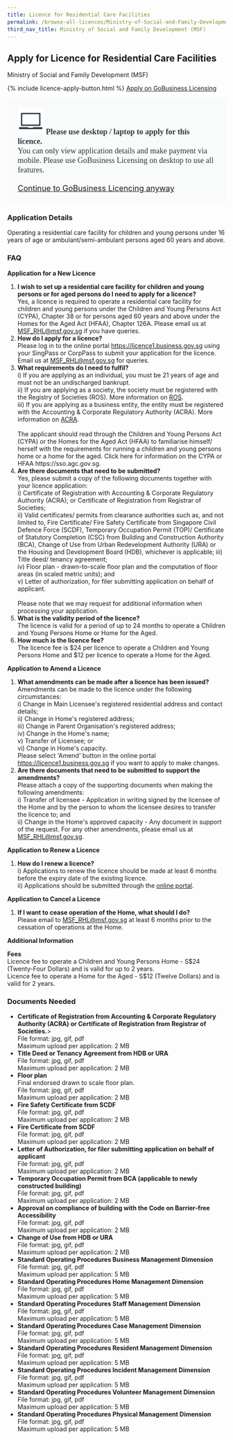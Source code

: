 ```yaml
---
title: Licence for Residential Care Facilities
permalink: /browse-all-licences/Ministry-of-Social-and-Family-Development-(MSF)/Licence-for-Residential-Care-Facilities
third_nav_title: Ministry of Social and Family Development (MSF)
---
```


## Apply for Licence for Residential Care Facilities

Ministry of Social and Family Development (MSF)

{% include licence-apply-button.html %}
<a class="btn" id = "desktopNotice" href="https://licence1.business.gov.sg/feportal/web/frontier/eAdvisor?redirection=true&selectedLicenceIds=10063" target="_blank" rel="noopener">Apply on GoBusiness Licensing</a>
<div id = "mobileNotice" style="background: #F9FAFA; border-radius: 5px; width: auto; height: auto; padding: 24px 24px; font-size: 18px; color: #313840;">
<img src="/images/laptop.svg" alt="" style="height: 60px; width: 60px; margin-left: 0px;">
<span style="font-weight: bold; font-family: hknova-bold; font-size: 18px; ">Please use desktop / laptop to apply for this licence.</span><br>
<span style="font-family: hknova-regular;">You can only view application details and make payment via mobile. Please use GoBusiness Licensing on desktop to use all features.</span><br><br>
<a id="mobileNotice" href="https://licence1.business.gov.sg/feportal/web/frontier/eAdvisor?redirection=true&selectedLicenceIds=10063" target="_blank" rel="noopener">Continue to GoBusiness Licencing anyway</a>
</div>

<H3>Application Details</H3>

<p>Operating a residential care facility for children and young persons under 16 years of age or ambulant/semi-ambulant persons aged 60 years and above.</p>

<h3>FAQ</h3>

<p><strong>Application for a New Licence</strong></p>

<ol>
 <li>
    <strong>I wish to set up a residential care facility for children and young persons or for aged persons do I need to apply for a licence?</strong><br>
Yes, a licence is required to operate a residential care facility for children and young persons under the Children and Young Persons Act (CYPA), Chapter 38 or for persons aged 60 years and above under the Homes for the Aged Act (HFAA), Chapter 126A.
Please email us at <a href="mailto:MSF_RHL@msf.gov.sg">MSF_RHL@msf.gov.sg</a> if you have queries.
</li>

 <li>
<strong>How do I apply for a licence?</strong><br>
Please log in to the online portal <a href="https://licence1.business.gov.sg" target="_blank" rel="noopener">https://licence1.business.gov.sg</a> using your SingPass or CorpPass to submit your application for the licence.
Email us at <a href="mailto:MSF_RHL@msf.gov.sg">MSF_RHL@msf.gov.sg</a> for queries.
</li>

<li>
<strong>What requirements do I need to fulfil?</strong><br>
i) If you are applying as an individual, you must be 21 years of age and must not be an undischarged bankrupt.<br>
ii) If you are applying as a society, the society must be registered with the Registry of Societies (ROS). More information on <a href="https://www.ros.mha.gov.sg" target="_blank" rel="noopener">ROS</a>.<br>
iii) If you are applying as a business entity, the entity must be registered with the Accounting & Corporate Regulatory Authority (ACRA). More information on <a href="https://www.acra.gov.sg" target="_blank" rel="noopener">ACRA</a>.<br><br>
The applicant should read through the Children and Young Persons Act (CYPA) or the Homes for the Aged Act (HFAA) to familiarise himself/ herself with the requirements for running a children and young persons home or a home for the aged. Click here for information on the CYPA or HFAA  https://sso.agc.gov.sg.
</li>


<li>
<strong>Are there documents that need to be submitted?</strong><br>
Yes, please submit a copy of the following documents together with your licence application:<br>
i) Certificate of Registration with Accounting & Corporate Regulatory Authority (ACRA); or Certificate of Registration from Registrar of Societies;<br>
ii) Valid certificates/ permits from clearance authorities such as, and not limited to, Fire Certificate/ Fire Safety Certificate from Singapore Civil Defence Force (SCDF), Temporary Occupation Permit (TOP)/ Certificate of Statutory Completion (CSC) from Building and Construction Authority (BCA), Change of Use from Urban Redevelopment Authority (URA) or the Housing and Development Board (HDB), whichever is applicable;
iii) Title deed/ tenancy agreement;<br>
iv) Floor plan - drawn-to-scale floor plan and the computation of floor areas (in scaled metric units); and<br>
v) Letter of authorization, for filer submitting application on behalf of applicant.<br><br>
Please note that we may request for additional information when processing your application.
</li>


<li>
<strong>What is the validity period of the licence?</strong><br>
The licence is valid for a period of up to 24 months to operate a Children and Young Persons Home or Home for the Aged.
</li>

<li>
<strong>How much is the licence fee?</strong><br>
The licence fee is $24 per licence to operate a Children and Young Persons Home and $12 per licence to operate a Home for the Aged.
</li>

</ol>


<p><strong>Application to Amend a Licence</strong></p>
<ol>
<li>
<strong>What amendments can be made after a licence has been issued?</strong><br>
Amendments can be made to the licence under the following circumstances:<br>
i) Change in Main Licensee's registered residential address and contact details;<br>
ii) Change in Home's registered address;<br>
iii) Change in Parent Organisation's registered address;<br>
iv) Change in the Home's name;<br>
v) Transfer of Licensee; or<br>
vi) Change in Home's capacity.<br>
Please select 'Amend' button in the online portal <a href="https://licence1.business.gov.sg" target="_blank" rel="noopener">https://licence1.business.gov.sg</a> if you want to apply to make changes.
</li>

<li>
<strong>Are there documents that need to be submitted to support the amendments?</strong><br>
Please attach a copy of the supporting documents when making the following amendments:<br>
i) Transfer of licensee - Application in writing signed by the licensee of the Home and by the person to whom the licensee desires to transfer the licence to; and<br>
ii) Change in the Home's approved capacity - Any document in support of the request.
For any other amendments, please email us at <a href="mailto:MSF_RHL@msf.gov.sg">MSF_RHL@msf.gov.sg</a>.

</li>

</ol>

<p><strong>Application to Renew a Licence</strong></p>
<ol>
<li>
<strong>How do I renew a licence?</strong><br>
i) Applications to renew the licence should be made at least 6 months before the expiry date of the existing licence.<br>
ii) Applications should be submitted through the <a href="https://licence1.business.gov.sg" target="_blank" rel="noopener">online portal</a>.
</li>

</ol>

<p><strong>Application to Cancel a Licence</strong></p>
<ol>
<li>
<strong>If I want to cease operation of the Home, what should I do?</strong><br>
Please email to <a href="mailto:MSF_RHL@msf.gov.sg">MSF_RHL@msf.gov.sg</a> at least 6 months prior to the cessation of operations at the Home.
</li>
</ol>






<strong>Additional Information</strong>

<p><strong>Fees</strong><br>
Licence fee to operate a Children and Young Persons Home - S$24 (Twenty-Four Dollars) and is valid for up to 2 years.<br>
Licence fee to operate a Home for the Aged - S$12 (Twelve Dollars) and is valid for 2 years.
</p>


<H3>Documents Needed</H3>

<ul>
<li><strong>Certificate of Registration from Accounting & Corporate Regulatory Authority (ACRA) or Certificate of Registration from Registrar of Societies.</strong>><br>
File format: jpg, gif, pdf<br>
Maximum upload per application: 2 MB
</li>
<li><strong>Title Deed or Tenancy Agreement from HDB or URA</strong><br>
File format: jpg, gif, pdf<br>
Maximum upload per application: 2 MB
</li>
<li><strong>Floor plan</strong><br />Final endorsed drawn to scale floor plan.<br>
File format: jpg, gif, pdf<br>
Maximum upload per application: 2 MB
</li>
<li><strong>Fire Safety Certificate from SCDF</strong><br>
File format: jpg, gif, pdf<br>
Maximum upload per application: 2 MB
</li>
<li><strong>Fire Certificate from SCDF</strong><br>
File format: jpg, gif, pdf<br>
Maximum upload per application: 2 MB
</li>
<li><strong>Letter of Authorization, for filer submitting application on behalf of applicant</strong><br>
File format: jpg, gif, pdf<br>
Maximum upload per application: 2 MB
</li>
<li><strong>Temporary Occupation Permit from BCA (applicable to newly constructed building)</strong><br>
File format: jpg, gif, pdf<br>
Maximum upload per application: 2 MB
</li>
<li><strong>Approval on compliance of building with the Code on Barrier-free Accessibility</strong><br>
File format: jpg, gif, pdf<br>
Maximum upload per application: 2 MB
</li>
<li><strong>Change of Use from HDB or URA</strong><br>
File format: jpg, gif, pdf<br>
Maximum upload per application: 2 MB
</li>
<li><strong>Standard Operating Procedures Business Management Dimension</strong><br>
File format: jpg, gif, pdf<br>
Maximum upload per application: 5 MB
</li>
<li><strong>Standard Operating Procedures Home Management Dimension</strong><br>
File format: jpg, gif, pdf<br>
Maximum upload per application: 5 MB
</li>
<li><strong>Standard Operating Procedures Staff Management Dimension</strong><br>
File format: jpg, gif, pdf<br>
Maximum upload per application: 5 MB
</li>
<li><strong>Standard Operating Procedures Case Management Dimension</strong><br>
File format: jpg, gif, pdf<br>
Maximum upload per application: 5 MB
</li>
<li><strong>Standard Operating Procedures Resident Management Dimension</strong><br>
File format: jpg, gif, pdf<br>
Maximum upload per application: 5 MB
</li>
<li><strong>Standard Operating Procedures Incident Management Dimension</strong><br>
File format: jpg, gif, pdf<br>
Maximum upload per application: 5 MB
</li>
<li><strong>Standard Operating Procedures Volunteer Management Dimension</strong><br>
File format: jpg, gif, pdf<br>
Maximum upload per application: 5 MB
</li>
<li><strong>Standard Operating Procedures Physical Management Dimension</strong><br>
File format: jpg, gif, pdf<br>
Maximum upload per application: 5 MB
</li>
</ul>


